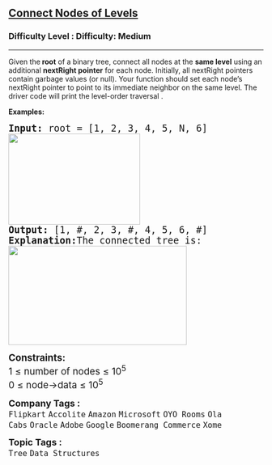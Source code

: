 <h2><a href="https://www.geeksforgeeks.org/problems/connect-nodes-at-same-level/1">Connect Nodes of Levels</a></h2><h3>Difficulty Level : Difficulty: Medium</h3><hr><div class="problems_problem_content__Xm_eO"><p data-pm-slice="0 0 []">Given the<strong> root</strong> of a binary tree, connect all nodes at the <strong>same level</strong> using an additional <strong>nextRight pointer</strong> for each node. Initially, all nextRight pointers contain garbage values (or null). Your function should set each node’s nextRight pointer to point to its immediate neighbor on the same level. The driver code will print the level-order traversal .</p>
<p><strong>Examples:</strong><span style="font-size: 14pt;"> </span></p>
<pre><span style="font-size: 14pt;"><strong>Input: </strong>root = [1, 2, 3, 4, 5, N, 6]<strong><br><img src="https://media.geeksforgeeks.org/img-practice/prod/addEditProblem/907899/Web/Other/blobid0_1754890661.webp" width="260" height="180"><br></strong><strong>Output: </strong>[1, #, 2, 3, #, 4, 5, 6, #]
<strong>Explanation:</strong>The connected tree is:<br><img src="https://media.geeksforgeeks.org/img-practice/prod/addEditProblem/907899/Web/Other/blobid1_1754890683.webp" width="352" height="196"></span></pre>
<p><span style="font-size: 14pt;"><strong>Constraints:</strong></span><br><span style="font-size: 14pt;">1 ≤ number of nodes ≤ 10<sup>5</sup></span><br><span style="font-size: 14pt;">0 ≤ node-&gt;data ≤ 10<sup>5</sup></span></p></div><p><span style=font-size:18px><strong>Company Tags : </strong><br><code>Flipkart</code>&nbsp;<code>Accolite</code>&nbsp;<code>Amazon</code>&nbsp;<code>Microsoft</code>&nbsp;<code>OYO Rooms</code>&nbsp;<code>Ola Cabs</code>&nbsp;<code>Oracle</code>&nbsp;<code>Adobe</code>&nbsp;<code>Google</code>&nbsp;<code>Boomerang Commerce</code>&nbsp;<code>Xome</code>&nbsp;<br><p><span style=font-size:18px><strong>Topic Tags : </strong><br><code>Tree</code>&nbsp;<code>Data Structures</code>&nbsp;
